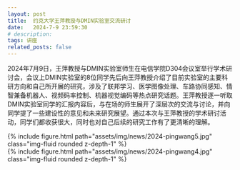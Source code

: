 ```yaml
---
layout: post
title:  约克大学王萍教授与DMIN实验室交流研讨
date:   2024-7-9 23:59:30
# description:
tags: 讲座
related_posts: false
---
```



2024年7月9日，王萍教授与DMIN实验室师生在电信学院D304会议室举行学术研讨会，会议上DMIN实验室的8位同学先后向王萍教授介绍了目前实验室的主要科研方向和自己所开展的研究，涉及了联邦学习、医学图像处理、车路协同感知、情智兼备机器人、视频码率控制、机器视觉编码等热点研究话题。王萍教授逐一听取DMIN实验室同学的汇报内容后，与在场的师生展开了深层次的交流与讨论，并向同学提了一些建设性的意见和未来研究展望。通过本次与王萍教授的学术研讨活动，同学们都收获很大，同时也对自己后续的研究工作有了更清晰的理解。

<div class="row mt-3">
    <div class="col-sm mt-3 mt-md-0">
        {% include figure.html path="assets/img/news/2024-pingwang5.jpg" class="img-fluid rounded z-depth-1" %}
    </div>
</div>

<div class="row mt-3">
    <div class="col-sm mt-3 mt-md-0">
        {% include figure.html path="assets/img/news/2024-pingwang4.jpg" class="img-fluid rounded z-depth-1" %}
    </div>
</div>
